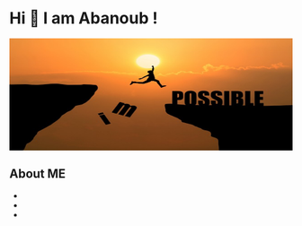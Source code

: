 <h1 >Hi 👋 I am Abanoub !</h1>
<img width="100%" height="200px" align="center" src="https://raw.githubusercontent.com/AbanoubBoules/AbanoubBoules/main/man-jumping-impossible-possible-cliff-sunset-background-business-concept-idea_1323-266.jpg">
<h2>About ME</h2>
<ul>
  <li></li>
  <li></li>
  <li></li>
</ul>

